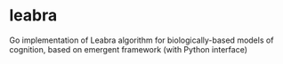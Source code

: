# leabra
Go implementation of Leabra algorithm for biologically-based models of cognition, based on emergent framework (with Python interface)
